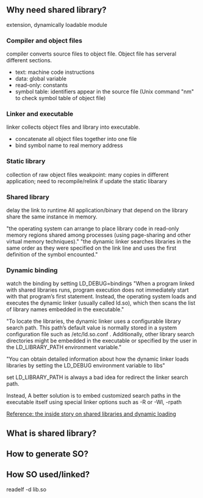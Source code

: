 ## Why need shared library?
  extension, dynamically loadable module

  ### Compiler and object files
  compiler converts source files to object file. Object file has serveral different sections.
  * text: machine code instructions
  * data: global variable
  * read-only: constants
  * symbol table: identifiers appear in the source file (Unix command "nm" to check symbol table of object file)
  
  ### Linker and executable
  linker collects object files and library into executable.
  * concatenate all object files together into one file
  * bind symbol name to real memory address
  
  ### Static library
  collection of raw object files
  weakpoint: many copies in different application; need to recompile/relink if update the static libarary
  
  ### Shared library
  delay the link to runtime
  All application/binary that depend on the library share the same instance in memory.
  
  "the operating system can arrange to place library code in read-only memory regions shared among processes (using page-sharing and other virtual memory techniques)."
  "the dynamic linker searches libraries in the same order as they were specified on the link line and uses the first definition of the symbol encounted."
  
  ### Dynamic binding
  watch the binding by setting LD_DEBUG=bindings
  "When a program linked with shared libraries runs, program execution does not immediately start with that program’s first statement. Instead, the operating system loads and executes the dynamic linker (usually called ld.so), which then scans the list of library names embedded in the executable."
  
  "To locate the libraries, the dynamic linker uses a configurable library search path. This path’s default value is normally  stored  in  a  system  configuration  file  such  as /etc/ld.so.conf . Additionally, other library search directories might be embedded in the executable or specified by the user in the LD_LIBRARY_PATH environment variable."
  
  "You can obtain detailed information about how the dynamic linker loads libraries by setting the LD_DEBUG environment variable to libs"
  
  set LD_LIBRARY_PATH is always a bad idea for redirect the linker search path.
  
  Instead, A better solution is to embed customized search paths in the executable itself using special linker options such as -R or -Wl, -rpath


  
  [Reference: the inside story on shared libraries and dynamic loading]( https://cseweb.ucsd.edu/~gbournou/CSE131/the_inside_story_on_shared_libraries_and_dynamic_loading.pdf)
  
## What is shared library?

## How to generate SO?

## How SO used/linked?

readelf -d lib.so

